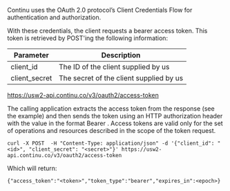 Continu uses the OAuth 2.0 protocol’s Client Credentials Flow for authentication and authorization. 

With these credentials, the client requests a bearer access token. This token is retrieved by POST'ing the following information:

|Parameter|Description|
|---|---|
| client_id  | The ID of the client supplied by us  |
| client_secret  | The secret of the client supplied by us  |

https://usw2-api.continu.co/v3/oauth2/access-token

The calling application extracts the access token from the response (see the example) and then sends the token using an HTTP authorization header with the value in the format Bearer <access token>. Access tokens are valid only for the set of operations and resources described in the scope of the token request.

`curl -X POST  -H "Content-Type: application/json" -d '{"client_id": "<id>", "client_secret": "<secret>"}' https://usw2-api.continu.co/v3/oauth2/access-token`

Which will return:

`{"access_token":"<token>","token_type":"bearer","expires_in":<epoch>}`
